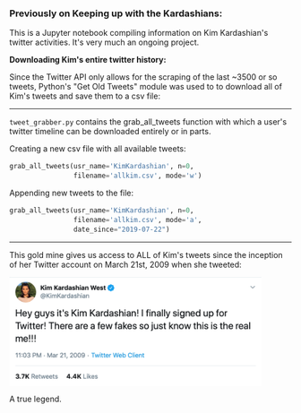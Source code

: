 ### Previously on Keeping up with the Kardashians:

This is a Jupyter notebook compiling information on Kim Kardashian's twitter activities. It's very much an ongoing project.

<b>Downloading Kim's entire twitter history:</b>

Since the Twitter API only allows for the scraping of the last ~3500 or so tweets, Python's "Get Old Tweets" module was used to to download all of Kim's tweets and save them to a csv file:

<hr>

`tweet_grabber.py` contains the grab_all_tweets function with which a user's twitter timeline can be downloaded entirely or in parts.

Creating a new csv file with all available tweets:

```python
grab_all_tweets(usr_name='KimKardashian', n=0, 
                filename='allkim.csv', mode='w')
```

Appending new tweets to the file:

```python
grab_all_tweets(usr_name='KimKardashian', n=0, 
                filename='allkim.csv', mode='a', 
                date_since="2019-07-22")
```
<hr>

This gold mine gives us access to ALL of Kim's tweets since the inception of her Twitter account on March 21st, 2009 when she tweeted:

<img src="screenshots/Kim_first_tweet.png" width="450" alt="Kim's first tweet" title="Kim's first tweet" align="center"/>

A true legend. 